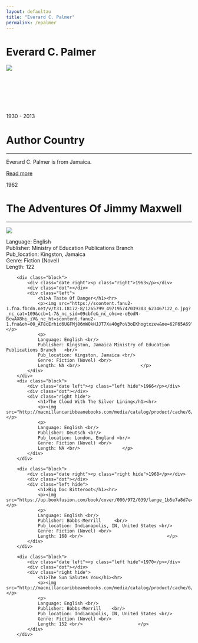 ```yaml
---
layout: defaultau
title: "Everard C. Palmer"
permalink: /epalmer
---
```

<!-- partial:index.partial.html -->
<div class="content">
    <h1>Everard C. Palmer</h1>
    <div class="quote">
        <div><img src="https://i0.wp.com/nlj.gov.jm/wp-content/uploads/2017/04/everard_palmer.jpg?w=327&ssl=1" class="logo"></div>
    </div>
    <div class="timeline">
        <div style="padding-bottom:100px;"></div>
        <div class="block">
            <div class="date right"><p class="right"> 1930 - 2013 </p></div>
            <div class="dot"></div>
            <div class="left first">
                <h1>Author Country</h1><hr>
            <p>Everard C. Palmer is from Jamaica.</p>
                <a href="https://en.wikipedia.org/wiki/Cyril_Palmer" target="_blank">Read more</a>
            </div>
        </div>
        <div class="block">
            <div class="date left"><p class="left">1962</p></div>
            <div class="dot"></div>
            <div class="right">
                <h1>The Adventures Of Jimmy Maxwell</h1><hr>
                <p><img src="https://scontent.fanu2-1.fna.fbcdn.net/v/t31.18172-8/1265799_497195747039303_623467122_o.jpg?_nc_cat=109&ccb=1-7&_nc_sid=09cbfe&_nc_ohc=e-oEodN-BcwAX8hi_iV&_nc_ht=scontent.fanu2-1.fna&oh=00_AT8cErhid6UGFMj86mWOkHJJT7Xa40gPoV3oEKhogtxzew&oe=62F65A69" ></p>
                <p>
                Language: English <br/>
                Publisher: Ministry of Education Publications Branch		 <br/>
                Pub_location: Kingston, Jamaica <br/>
                Genre: Fiction (Novel) <br/>
                Length: 122 <br/>                   </p>
            </div>
        </div>

        <div class="block">
            <div class="date right"><p class="right">1963</p></div>
            <div class="dot"></div>
            <div class="left">
                <h1>A Taste Of Danger</h1><hr>
                <p><img src="https://scontent.fanu2-1.fna.fbcdn.net/v/t31.18172-8/1265799_497195747039303_623467122_o.jpg?_nc_cat=109&ccb=1-7&_nc_sid=09cbfe&_nc_ohc=e-oEodN-BcwAX8hi_iV&_nc_ht=scontent.fanu2-1.fna&oh=00_AT8cErhid6UGFMj86mWOkHJJT7Xa40gPoV3oEKhogtxzew&oe=62F65A69"></p>
                <p>
                Language: English <br/>
                Publisher: Kingston, Jamaica Ministry of Education Publications Branch	 <br/>
                Pub_location: Kingston, Jamaica <br/>
                Genre: Fiction (Novel) <br/>
                Length: NA <br/>                       </p>
            </div>
        </div>
        <div class="block">
            <div class="date left"><p class="left hide">1966</p></div>
            <div class="dot"></div>
            <div class="right hide">
                <h1>The Cloud With The Silver Lining</h1><hr>
                <p><img src="http://macmillancaribbeanebooks.com/media/catalog/product/cache/6/image/400x/17f82f742ffe127f42dca9de82fb58b1/9/7/9780230438521_19.jpg"></p>
                <p>
                Language: English <br/>
                Publisher: Deutsch <br/>
                Pub_location: London, England <br/>
                Genre: Fiction (Novel) <br/>
                Length: NA <br/>                </p>
            </div>
        </div>

        <div class="block">
            <div class="date right"><p class="right hide">1968</p></div>
            <div class="dot"></div>
            <div class="left hide">
                <h1>Big Doc Bitteroot</h1><hr>
                <p><img src="https://up.bookfusion.com/book/cover/000/972/039/large_1b5e7a8d7e478e01.jpg"></p>
                <p>
                Language: English <br/>
                Publisher: Bobbs-Merrill	 <br/>
                Pub_location: Indianapolis, IN, United States <br/>
                Genre: Fiction (Novel) <br/>
                Length: 168 <br/>                                </p>
            </div>
        </div>

        <div class="block">
            <div class="date left"><p class="left hide">1970</p></div>
            <div class="dot"></div>
            <div class="right hide">
                <h1>The Sun Salutes You</h1><hr>
                <p><img src="http://macmillancaribbeanebooks.com/media/catalog/product/cache/6/image/400x/17f82f742ffe127f42dca9de82fb58b1/9/7/9780230451858_15.jpg"></p>
                <p>
                Language: English <br/>
                Publisher: Bobbs-Merrill	<br/>
                Pub_location: Indianapolis, IN, United States <br/>
                Genre: Fiction (Novel) <br/>
                Length: 152 <br/>                     </p>
            </div>
        </div>
</div>
<!-- partial -->
  <script src='https://cdnjs.cloudflare.com/ajax/libs/jquery/3.1.1/jquery.min.js'></script><script  src="assets/js/authorscript.js"></script>
